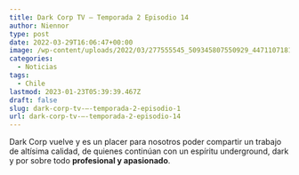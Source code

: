 ```yaml
---
title: Dark Corp TV – Temporada 2 Episodio 14
author: Niennor
type: post
date: 2022-03-29T16:06:47+00:00
image: /wp-content/uploads/2022/03/277555545_509345807550929_4471107181600591093_n.jpg
categories:
  - Noticias
tags:
  - Chile
lastmod: 2023-01-23T05:39:39.467Z
draft: false
slug: dark-corp-tv-–-temporada-2-episodio-1
url: dark-corp-tv-–-temporada-2-episodio-14
---
```

 

Dark Corp vuelve y es un placer para nosotros poder compartir un trabajo de altísima calidad, de quienes continúan con un espíritu underground, dark y por sobre todo **profesional y apasionado**.
